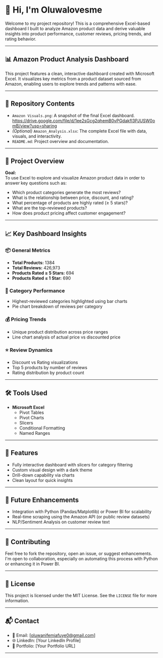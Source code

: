 

# 👋 Hi, I'm Oluwalovesme

Welcome to my project repository! This is a comprehensive Excel-based dashboard I built to analyze Amazon product data and derive valuable insights into product performance, customer reviews, pricing trends, and rating behavior.

---

## 📊 Amazon Product Analysis Dashboard

This project features a clean, interactive dashboard created with Microsoft Excel. It visualizes key metrics from a product dataset sourced from Amazon, enabling users to explore trends and patterns with ease.

---

## 📁 Repository Contents

- `Amazon Visuals.png`: A snapshot of the final Excel dashboard. https://drive.google.com/file/d/1ee2sGcg2qhemB0vPGdakfI3PJUSW0omB/view?usp=sharing
- *(Optional)* `Amazon_Analysis.xlsx`: The complete Excel file with data, visuals, and interactivity.
- `README.md`: Project overview and documentation.

---

## 📌 Project Overview

**Goal:**  
To use Excel to explore and visualize Amazon product data in order to answer key questions such as:

- Which product categories generate the most reviews?
- What is the relationship between price, discount, and rating?
- What percentage of products are highly rated (≥ 5 stars)?
- What are the top-reviewed products?
- How does product pricing affect customer engagement?

---

## 📈 Key Dashboard Insights

### 📦 General Metrics
- **Total Products:** 1384
- **Total Reviews:** 426,973
- **Products Rated ≥ 5 Stars:** 694
- **Products Rated ≤ 1 Star:** 690

### 📂 Category Performance
- Highest-reviewed categories highlighted using bar charts
- Pie chart breakdown of reviews per category

### 💰 Pricing Trends
- Unique product distribution across price ranges
- Line chart analysis of actual price vs discounted price

### ⭐ Review Dynamics
- Discount vs Rating visualizations
- Top 5 products by number of reviews
- Rating distribution by product count

---

## 🛠️ Tools Used

- **Microsoft Excel**
  - Pivot Tables
  - Pivot Charts
  - Slicers
  - Conditional Formatting
  - Named Ranges

---

## 🚀 Features

- Fully interactive dashboard with slicers for category filtering
- Custom visual design with a dark theme
- Drill-down capability via charts
- Clean layout for quick insights

---

## 🧠 Future Enhancements

- Integration with Python (Pandas/Matplotlib) or Power BI for scalability
- Real-time scraping using the Amazon API (or public review datasets)
- NLP/Sentiment Analysis on customer review text

---

## 🤝 Contributing

Feel free to fork the repository, open an issue, or suggest enhancements. I'm open to collaboration, especially on automating this process with Python or enhancing it in Power BI.

---

## 🪪 License

This project is licensed under the MIT License. See the `LICENSE` file for more information.

---

## 📬 Contact

- 📧 Email: [oluwanifemiafuye0@gmail.com]  
- 🌐 LinkedIn: [Your LinkedIn Profile]  
- 💼 Portfolio: [Your Portfolio URL]

---

> 
